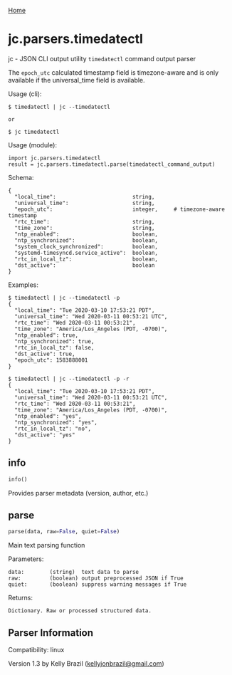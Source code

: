 [Home](https://kellyjonbrazil.github.io/jc/)

# jc.parsers.timedatectl
jc - JSON CLI output utility `timedatectl` command output parser

The `epoch_utc` calculated timestamp field is timezone-aware and is only available if the universal_time field is available.

Usage (cli):

    $ timedatectl | jc --timedatectl

    or

    $ jc timedatectl

Usage (module):

    import jc.parsers.timedatectl
    result = jc.parsers.timedatectl.parse(timedatectl_command_output)

Schema:

    {
      "local_time":                        string,
      "universal_time":                    string,
      "epoch_utc":                         integer,     # timezone-aware timestamp
      "rtc_time":                          string,
      "time_zone":                         string,
      "ntp_enabled":                       boolean,
      "ntp_synchronized":                  boolean,
      "system_clock_synchronized":         boolean,
      "systemd-timesyncd.service_active":  boolean,
      "rtc_in_local_tz":                   boolean,
      "dst_active":                        boolean
    }

Examples:

    $ timedatectl | jc --timedatectl -p
    {
      "local_time": "Tue 2020-03-10 17:53:21 PDT",
      "universal_time": "Wed 2020-03-11 00:53:21 UTC",
      "rtc_time": "Wed 2020-03-11 00:53:21",
      "time_zone": "America/Los_Angeles (PDT, -0700)",
      "ntp_enabled": true,
      "ntp_synchronized": true,
      "rtc_in_local_tz": false,
      "dst_active": true,
      "epoch_utc": 1583888001
    }

    $ timedatectl | jc --timedatectl -p -r
    {
      "local_time": "Tue 2020-03-10 17:53:21 PDT",
      "universal_time": "Wed 2020-03-11 00:53:21 UTC",
      "rtc_time": "Wed 2020-03-11 00:53:21",
      "time_zone": "America/Los_Angeles (PDT, -0700)",
      "ntp_enabled": "yes",
      "ntp_synchronized": "yes",
      "rtc_in_local_tz": "no",
      "dst_active": "yes"
    }


## info
```python
info()
```
Provides parser metadata (version, author, etc.)

## parse
```python
parse(data, raw=False, quiet=False)
```

Main text parsing function

Parameters:

    data:        (string)  text data to parse
    raw:         (boolean) output preprocessed JSON if True
    quiet:       (boolean) suppress warning messages if True

Returns:

    Dictionary. Raw or processed structured data.

## Parser Information
Compatibility:  linux

Version 1.3 by Kelly Brazil (kellyjonbrazil@gmail.com)
